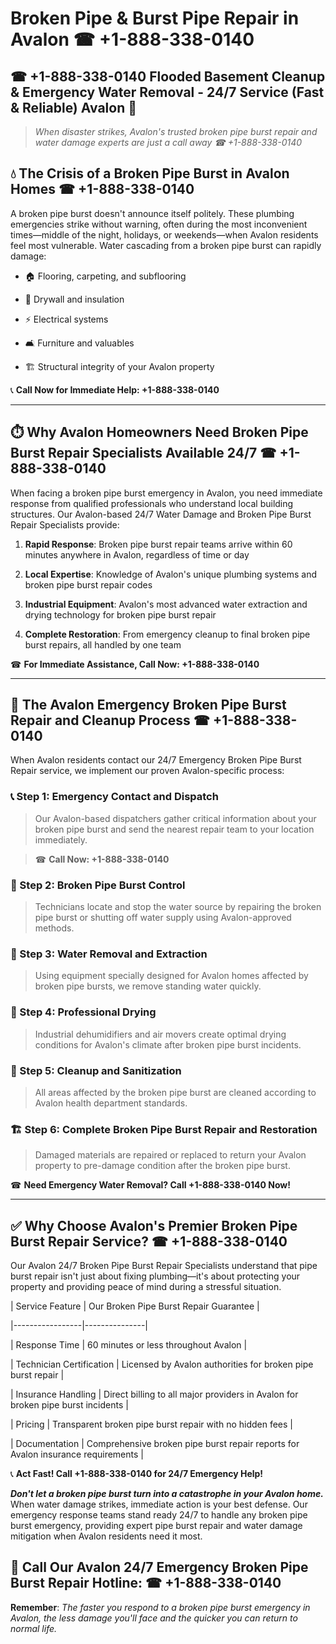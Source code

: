# Broken Pipe & Burst Pipe Repair in Avalon ☎ +1-888-338-0140  
## ☎ +1-888-338-0140 Flooded Basement Cleanup & Emergency Water Removal - 24/7 Service (Fast & Reliable) Avalon 🚨  

> *When disaster strikes, Avalon's trusted broken pipe burst repair and water damage experts are just a call away ☎ +1-888-338-0140*  

## 💧 The Crisis of a Broken Pipe Burst in Avalon Homes ☎ +1-888-338-0140  

A broken pipe burst doesn't announce itself politely. These plumbing emergencies strike without warning, often during the most inconvenient times—middle of the night, holidays, or weekends—when Avalon residents feel most vulnerable. Water cascading from a broken pipe burst can rapidly damage:  

* 🏠 Flooring, carpeting, and subflooring  
* 🧱 Drywall and insulation  
* ⚡ Electrical systems  
* 🛋️ Furniture and valuables  
* 🏗️ Structural integrity of your Avalon property  

📞 **Call Now for Immediate Help: +1-888-338-0140**  

---  

## ⏱️ Why Avalon Homeowners Need Broken Pipe Burst Repair Specialists Available 24/7 ☎ +1-888-338-0140  

When facing a broken pipe burst emergency in Avalon, you need immediate response from qualified professionals who understand local building structures. Our Avalon-based 24/7 Water Damage and Broken Pipe Burst Repair Specialists provide:  

1. **Rapid Response**: Broken pipe burst repair teams arrive within 60 minutes anywhere in Avalon, regardless of time or day  
2. **Local Expertise**: Knowledge of Avalon's unique plumbing systems and broken pipe burst repair codes  
3. **Industrial Equipment**: Avalon's most advanced water extraction and drying technology for broken pipe burst repair  
4. **Complete Restoration**: From emergency cleanup to final broken pipe burst repairs, all handled by one team  

☎ **For Immediate Assistance, Call Now: +1-888-338-0140**  

---  

## 🔧 The Avalon Emergency Broken Pipe Burst Repair and Cleanup Process ☎ +1-888-338-0140  

When Avalon residents contact our 24/7 Emergency Broken Pipe Burst Repair service, we implement our proven Avalon-specific process:  

### 📞 Step 1: Emergency Contact and Dispatch  
> Our Avalon-based dispatchers gather critical information about your broken pipe burst and send the nearest repair team to your location immediately.  
> ☎ **Call Now: +1-888-338-0140**  

### 🚿 Step 2: Broken Pipe Burst Control  
> Technicians locate and stop the water source by repairing the broken pipe burst or shutting off water supply using Avalon-approved methods.  

### 🌊 Step 3: Water Removal and Extraction  
> Using equipment specially designed for Avalon homes affected by broken pipe bursts, we remove standing water quickly.  

### 💨 Step 4: Professional Drying  
> Industrial dehumidifiers and air movers create optimal drying conditions for Avalon's climate after broken pipe burst incidents.  

### 🧼 Step 5: Cleanup and Sanitization  
> All areas affected by the broken pipe burst are cleaned according to Avalon health department standards.  

### 🏗️ Step 6: Complete Broken Pipe Burst Repair and Restoration  
> Damaged materials are repaired or replaced to return your Avalon property to pre-damage condition after the broken pipe burst.  

☎ **Need Emergency Water Removal? Call +1-888-338-0140 Now!**  

---  

## ✅ Why Choose Avalon's Premier Broken Pipe Burst Repair Service? ☎ +1-888-338-0140  

Our Avalon 24/7 Broken Pipe Burst Repair Specialists understand that pipe burst repair isn't just about fixing plumbing—it's about protecting your property and providing peace of mind during a stressful situation.  

| Service Feature | Our Broken Pipe Burst Repair Guarantee |  
|-----------------|---------------|  
| Response Time | 60 minutes or less throughout Avalon |  
| Technician Certification | Licensed by Avalon authorities for broken pipe burst repair |  
| Insurance Handling | Direct billing to all major providers in Avalon for broken pipe burst incidents |  
| Pricing | Transparent broken pipe burst repair with no hidden fees |  
| Documentation | Comprehensive broken pipe burst repair reports for Avalon insurance requirements |  

📞 **Act Fast! Call +1-888-338-0140 for 24/7 Emergency Help!**  

***Don't let a broken pipe burst turn into a catastrophe in your Avalon home.*** When water damage strikes, immediate action is your best defense. Our emergency response teams stand ready 24/7 to handle any broken pipe burst emergency, providing expert pipe burst repair and water damage mitigation when Avalon residents need it most.  

## 📱 Call Our Avalon 24/7 Emergency Broken Pipe Burst Repair Hotline: ☎ +1-888-338-0140  

**Remember**: *The faster you respond to a broken pipe burst emergency in Avalon, the less damage you'll face and the quicker you can return to normal life.*
